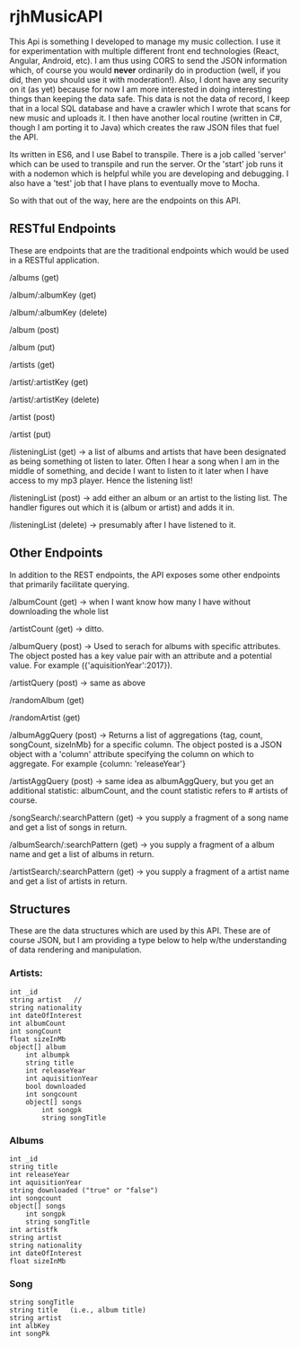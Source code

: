 # rjhMusicAPI 

This Api is something I developed to manage my music collection.  I use it for experimentation with multiple different front end technologies (React, Angular, Android, etc).  I am thus using CORS to send the JSON information which, of course you would **never** ordinarily do in production (well, if you did, then you should use it with moderation!).  Also, I dont have any security on it (as yet) because for now I am more interested in doing interesting things than keeping the data safe.  This data is not the data of record, I keep that in a local SQL database and have a crawler which I wrote that scans for new music and uploads it.  I then have another local routine (written in C#, though I am porting it to Java) which creates the raw JSON files that fuel the API.

Its written in ES6, and I use Babel to transpile.  There is a job called 'server' which can be used to transpile and run the server.  Or the 'start' job runs it with a nodemon which is helpful while you are developing and debugging.  I also have a 'test' job that I have plans to eventually move to Mocha. 

So with that out of the way, here are the endpoints on this API.


## RESTful Endpoints 
These are endpoints that are the traditional endpoints which would be used in a RESTful application.

/albums (get)

/album/:albumKey (get)

/album/:albumKey (delete)

/album (post)

/album (put)


/artists (get)

/artist/:artistKey (get)

/artist/:artistKey (delete)

/artist (post)

/artist (put)


/listeningList (get)  -> a list of albums and artists that have been designated as being something ot listen to later.  Often I hear a song when I am in the middle of something, and decide I want to listen to it later when I have access to my mp3 player.  Hence the listening list! 

/listeningList (post) -> add either an album or an artist to the listing list.  The handler figures out which it is (album or artist) and adds it in.

/listeningList (delete) -> presumably after I have listened to it.


## Other Endpoints 
In addition to the REST endpoints, the API exposes some other endpoints that primarily facilitate querying.

/albumCount (get) -> when I want know how many I have without downloading the whole list

/artistCount (get) -> ditto.

/albumQuery (post)  -> Used to serach for albums with specific attributes.  The object posted has a key value pair with an attribute and a potential value.  For example ({'aquisitionYear':2017}).

/artistQuery (post) -> same as above

/randomAlbum (get)

/randomArtist (get)

/albumAggQuery (post)  ->  Returns a list of aggregations {tag, count, songCount, sizeInMb} for a specific column.  The object posted is a JSON object with a 'column' attribute specifying the column on which to aggregate.  For example {column: 'releaseYear'}

/artistAggQuery (post) -> same idea as albumAggQuery, but you get an additional statistic:  albumCount, and the count statistic refers to # artists of course.

/songSearch/:searchPattern (get) -> you supply a fragment of a song name and get a list of songs in return.

/albumSearch/:searchPattern (get) -> you supply a fragment of a album name and get a list of albums in return.

/artistSearch/:searchPattern (get) -> you supply a fragment of a artist name and get a list of artists in return.

## Structures
These are the data structures which are used by this API.  These are of course JSON, but I am providing a type below to help w/the understanding of data rendering and manipulation.  

### Artists:
    int _id   
    string artist   //
    string nationality
    int dateOfInterest
    int albumCount
    int songCount
    float sizeInMb
    object[] album
        int albumpk
        string title
        int releaseYear
        int aquisitionYear
        bool downloaded
        int songcount
        object[] songs  
            int songpk
            string songTitle

### Albums
    int _id   
    string title
    int releaseYear
    int aquisitionYear
    string downloaded ("true" or "false")
    int songcount
    object[] songs  
        int songpk
        string songTitle    
    int artistfk
    string artist
    string nationality
    int dateOfInterest
    float sizeInMb

### Song
    string songTitle
    string title   (i.e., album title)
    string artist
    int albKey
    int songPk



